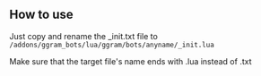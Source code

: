 ## How to use

Just copy and rename the \_init.txt file to `/addons/ggram_bots/lua/ggram/bots/anyname/_init.lua`

Make sure that the target file's name ends with .lua instead of .txt
